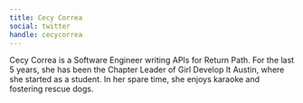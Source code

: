 ```yaml
---
title: Cecy Correa
social: twitter
handle: cecycorrea
---
```


Cecy Correa is a Software Engineer writing APIs for Return Path. For the last 5 years, she has been the Chapter Leader of Girl Develop It Austin, where she started as a student. In her spare time, she enjoys karaoke and fostering rescue dogs.
